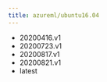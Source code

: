 ```yaml
---
title: azureml/ubuntu16.04
---
```

- 20200416.v1
- 20200723.v1
- 20200817.v1
- 20200821.v1
- latest
